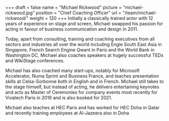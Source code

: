 +++
draft		= false
name		= "Michael Rickwood"
picture		= "michael-rickwood.jpg"
position 	= "Chief Coaching Officer"
url			= "/team/michael-rickwood/"
weight		= 120
+++
Initially a classically trained actor with 12 years of experience on stage and screen, Michael swapped his passion for acting in favour of business communication and design in 2011. 

Today, apart from consulting, training and coaching executives from all sectors and industries all over the world including Engie South East Asia in Singapore, French Search Engine Qwant in Paris and the World Bank in Washington DC, Michael also coaches speakers at hugely successful TEDx and WikiStage conferences.

Michael has also coached many start-ups, notably for Microsoft Accelerator, Numa Sprint and Business France, and teaches presentation skills at Celsa-Sorbonne both in English and in French. Michael still takes to the stage himself, but instead of acting, he delivers entertaining keynotes and acts as Master of Ceremonies for company events most recently for Vivatech Paris in 2019 and is also booked for 2021.

Michael also teaches at HEC Paris and has worked for HEC Doha in Qatar and recently training employees at Al-Jazeera also in Doha